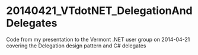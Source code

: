 20140421_VTdotNET_DelegationAndDelegates
========================================

Code from my presentation to the Vermont .NET user group on 2014-04-21 covering the Delegation design pattern and C# delegates
